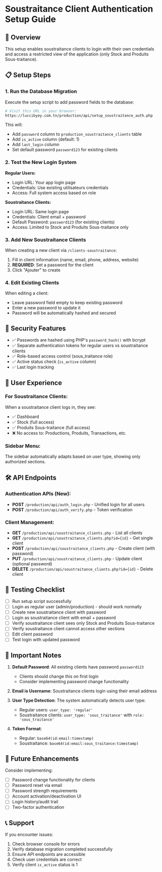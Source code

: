 # Soustraitance Client Authentication Setup Guide

## 🎯 Overview
This setup enables soustraitance clients to login with their own credentials and access a restricted view of the application (only Stock and Produits Sous-traitance).

## 📋 Setup Steps

### 1. Run the Database Migration
Execute the setup script to add password fields to the database:

```bash
# Visit this URL in your browser:
https://luccibyey.com.tn/production/api/setup_soustraitance_auth.php
```

This will:
- Add `password` column to `production_soustraitance_clients` table
- Add `is_active` column (default: 1)
- Add `last_login` column
- Set default password `password123` for existing clients

### 2. Test the New Login System

**Regular Users:**
- Login URL: Your app login page
- Credentials: Use existing utilisateurs credentials
- Access: Full system access based on role

**Soustraitance Clients:**
- Login URL: Same login page
- Credentials: Client email + password
- Default Password: `password123` (for existing clients)
- Access: Limited to Stock and Produits Sous-traitance only

### 3. Add New Soustraitance Clients

When creating a new client via `/clients-soustraitance`:
1. Fill in client information (name, email, phone, address, website)
2. **REQUIRED**: Set a password for the client
3. Click "Ajouter" to create

### 4. Edit Existing Clients

When editing a client:
- Leave password field empty to keep existing password
- Enter a new password to update it
- Password will be automatically hashed and secured

## 🔐 Security Features

- ✅ Passwords are hashed using PHP's `password_hash()` with bcrypt
- ✅ Separate authentication tokens for regular users vs soustraitance clients
- ✅ Role-based access control (sous_traitance role)
- ✅ Active status check (`is_active` column)
- ✅ Last login tracking

## 🎨 User Experience

### For Soustraitance Clients:
When a soustraitance client logs in, they see:
- ✅ Dashboard
- ✅ Stock (full access)
- ✅ Produits Sous-traitance (full access)
- ❌ No access to: Productions, Produits, Transactions, etc.

### Sidebar Menu:
The sidebar automatically adapts based on user type, showing only authorized sections.

## 🛠️ API Endpoints

### Authentication APIs (New):
- **POST** `/production/api/auth_login.php` - Unified login for all users
- **POST** `/production/api/auth_verify.php` - Token verification

### Client Management:
- **GET** `/production/api/soustraitance_clients.php` - List all clients
- **GET** `/production/api/soustraitance_clients.php?id={id}` - Get single client
- **POST** `/production/api/soustraitance_clients.php` - Create client (with password)
- **PUT** `/production/api/soustraitance_clients.php` - Update client (optional password)
- **DELETE** `/production/api/soustraitance_clients.php?id={id}` - Delete client

## 📝 Testing Checklist

- [ ] Run setup script successfully
- [ ] Login as regular user (admin/production) - should work normally
- [ ] Create new soustraitance client with password
- [ ] Login as soustraitance client with email + password
- [ ] Verify soustraitance client sees only Stock and Produits Sous-traitance
- [ ] Verify soustraitance client cannot access other sections
- [ ] Edit client password
- [ ] Test login with updated password

## 🚨 Important Notes

1. **Default Password**: All existing clients have password `password123`
   - Clients should change this on first login
   - Consider implementing password change functionality

2. **Email is Username**: Soustraitance clients login using their email address

3. **User Type Detection**: The system automatically detects user type:
   - Regular users: `user_type: 'regular'`
   - Soustraitance clients: `user_type: 'sous_traitance'` with `role: 'sous_traitance'`

4. **Token Format**:
   - Regular: `base64(id:email:timestamp)`
   - Soustraitance: `base64(id:email:sous_traitance:timestamp)`

## 🔄 Future Enhancements

Consider implementing:
- [ ] Password change functionality for clients
- [ ] Password reset via email
- [ ] Password strength requirements
- [ ] Account activation/deactivation UI
- [ ] Login history/audit trail
- [ ] Two-factor authentication

## 📞 Support

If you encounter issues:
1. Check browser console for errors
2. Verify database migration completed successfully
3. Ensure API endpoints are accessible
4. Check user credentials are correct
5. Verify client `is_active` status is 1
